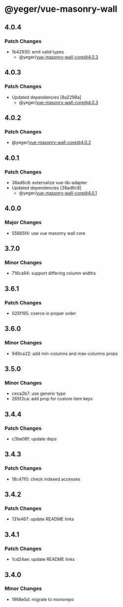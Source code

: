 # @yeger/vue-masonry-wall

## 4.0.4

### Patch Changes

- 1b42930: emit valid types
  - @yeger/vue-masonry-wall-core@4.0.3

## 4.0.3

### Patch Changes

- Updated dependencies [8a2298a]
  - @yeger/vue-masonry-wall-core@4.0.3

## 4.0.2

### Patch Changes

- @yeger/vue-masonry-wall-core@4.0.2

## 4.0.1

### Patch Changes

- 38ad6c8: externalize vue-lib-adapter
- Updated dependencies [38ad6c8]
  - @yeger/vue-masonry-wall-core@4.0.1

## 4.0.0

### Major Changes

- 55665f4: use vue masonry wall core

## 3.7.0

### Minor Changes

- 716ca94: support differing column widths

## 3.6.1

### Patch Changes

- 025f195: coerce in proper order

## 3.6.0

### Minor Changes

- 949ca22: add min-columns and max-columns props

## 3.5.0

### Minor Changes

- ceca2b7: use generic type
- 265f2ca: add prop for custom item keys

## 3.4.4

### Patch Changes

- c3be08f: update deps

## 3.4.3

### Patch Changes

- 18c47f0: check indexed accesses

## 3.4.2

### Patch Changes

- 131e467: update README links

## 3.4.1

### Patch Changes

- 1cd24ae: update README links

## 3.4.0

### Minor Changes

- 1968e5d: migrate to monorepo
